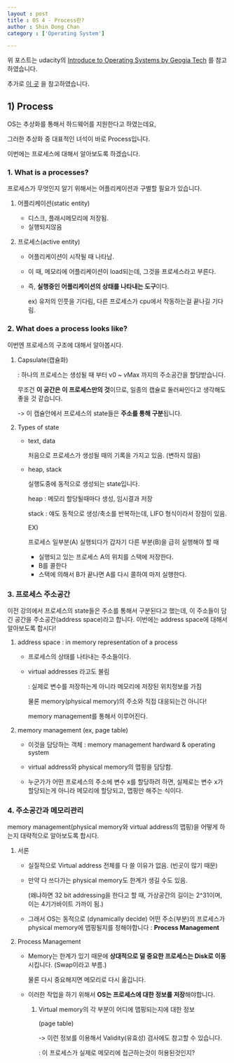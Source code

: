 ```yaml
---
layout : post
title : OS 4 - Process란?
author : Shin Dong Chan
category : ['Operating System']

---
```


위 포스트는 udacity의 [Introduce to Operating Systems by Geogia Tech](https://www.udacity.com/course/introduction-to-operating-systems--ud923) 를 참고하였습니다.

추가로 [이 곳](https://medium.com/pocs/%EB%A6%AC%EB%88%85%EC%8A%A4-%EC%BB%A4%EB%84%90-%EC%9A%B4%EC%98%81%EC%B2%B4%EC%A0%9C-%EA%B0%95%EC%9D%98%EB%85%B8%ED%8A%B8-1-d36d6c961566) 을 참고하였습니다.

## 1) Process

OS는 추상화를 통해서 하드웨어를 지원한다고 하였는데요,

그러한 추상화 중 대표적인 녀석이 바로 Process입니다. 

이번에는 프로세스에 대해서 알아보도록 하겠습니다.

### 1. What is  a processes?

프로세스가 무엇인지 알기 위해서는 어플리케이션과 구별할 필요가 있습니다.

1. 어플리케이션(static entity)

   - 디스크, 플래시메모리에 저장됨.
   - 실행되지않음 

2. 프로세스(active entity)

   - 어플리케이션이 시작될 때 나타남.

   - 이 때, 메모리에 어플리케이션이 load되는데, 그것을 프로세스라고 부른다.

   - 즉, **실행중인 어플리케이션의 상태를 나타내는 도구**이다.

     ex) 유저의 인풋을 기다림, 다른 프로세스가 cpu에서 작동하는걸 끝나길 기다림.

### 2. What does a process looks like?

이번엔 프로세스의 구조에 대해서 알아봅시다.

1. Capsulate(캡슐화)

   : 하나의 프로세스는 생성될 때 부터 v0 ~ vMax 까지의 주소공간을 할당받습니다.

   무조건 **이 공간은 이 프로세스만의 것**이므로, 일종의 캡슐로 둘러싸인다고 생각해도 좋을 것 같습니다. 

   -> 이 캡슐안에서 프로세스의 state들은 **주소를 통해 구분**됩니다.

2. Types of state

   - text, data

     처음으로 프로세스가 생성될 때의 기록을 가지고 있음. (변하지 않음)

   - heap, stack

     실행도중에 동적으로 생성되는 state입니다.

     heap : 메모리 할당될때마다 생성, 임시결과 저장

     stack : 얘도 동적으로 생성/축소를 반복하는데, LIFO 형식이라서 장점이 있음.

     EX)

     프로세스 일부분(A) 실행되다가 갑자기 다른 부분(B)을 급히 실행해야 할 때

     - 실행되고 있는 프로세스 A의 위치를 스택에 저장한다.
     - B를 콜한다
     - 스택에 의해서 B가 끝나면 A를 다시 콜하여 마저 실행한다.

### 3. 프로세스 주소공간

이전 강의에서 프로세스의 state들은 주소를 통해서 구분된다고 했는데, 이 주소들이 담긴 공간을 주소공간(address space)라고 합니다. 이번에는 address space에 대해서 알아보도록 합시다!

1. address space : in memory representation of a process

   - 프로세스의 상태를 나타내는 주소들이다.

   - virtual addresses 라고도 불림

     : 실제로 변수를 저장하는게 아니라 메모리에 저장된 위치정보를 가짐

     물론 memory(physical memory)의 주소와 직접 대응되는건 아니다!

     memory management를 통해서 이루어진다.

2. memory management (ex, page table)

   - 이것을 담당하는 객체 : memory management hardward & operating system
   - virtual address와 physical memory의 맵핑을 담당함.

   - 누군가가 어떤 프로세스의 주소에 변수 x를 할당하려 하면, 실제로는 변수 x가 할당되는게 아니라 메모리에 할당되고, 맵핑만 해주는 식이다.

### 4. 주소공간과 메모리관리

memory management(physical memory와 virtual address의 맵핑)을 어떻게 하는지 대략적으로 알아보도록 합시다.

1. 서론

   - 실질적으로 Virtual address 전체를 다 쓸 이유가 없음. (빈곳이 많기 때문)

   - 만약 다 쓰다가는 physical memory도 한계가 생길 수도 있음.

     (왜냐하면 32 bit addressing을 한다고 할 때, 가상공간의 길이는 2^31이며, 이는 4기가바이트 가까이 됨.)

   - 그래서 OS는 동적으로 (dynamically decide) 어떤 주소(부분)의 프로세스가 physical memory에 맵핑될지를 정해야합니다 : **Process Management**

2. Process Management

   - Memory는 한계가 있기 때문에 **상대적으로 덜 중요한 프로세스는 Disk로 이동**시킵니다. (Swap이라고 부름.)

     물론 다시 중요해지면 메모리로 다시 옮깁니다.

   - 이러한 작업을 하기 위해서 **OS는 프로세스에 대한 정보를 저장**해야합니다.

     1. Virtual memory의 각 부분이 어디에 맵핑되는지에 대한 정보

        (page table)

        -> 이런 정보를 이용해서 Validity(유효성) 검사에도 참고할 수 있습니다.

        : 이 프로세스가 실제로 메모리에 접근하는것이 허용된것인지?
